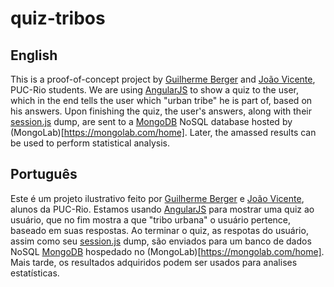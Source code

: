 quiz-tribos
===========

English
-------

This is a proof-of-concept project by [Guilherme Berger](https://github.com/gberger42) and [João Vicente](https://github.com/KoJoVe), PUC-Rio students. We are using [AngularJS](http://angularjs.org/) to show a quiz to the user, which in the end tells the user which "urban tribe" he is part of, based on his answers. Upon finishing the quiz, the user's answers, along with their [session.js](https://github.com/codejoust/session.js) dump, are sent to a [MongoDB](http://www.mongodb.org/) NoSQL database hosted by (MongoLab)[https://mongolab.com/home]. Later, the amassed results can be used to perform statistical analysis.

Português
----------
Este é um projeto ilustrativo feito por [Guilherme Berger](https://github.com/gberger42) e [João Vicente](https://github.com/KoJoVe), alunos da PUC-Rio. Estamos usando [AngularJS](http://angularjs.org/) para mostrar uma quiz ao usuário, que no fim mostra a que "tribo urbana" o usuário pertence, baseado em suas respostas. Ao terminar o quiz, as respotas do usuário, assim como seu [session.js](https://github.com/codejoust/session.js) dump, são enviados para um banco de dados NoSQL [MongoDB](http://www.mongodb.org/) hospedado no (MongoLab)[https://mongolab.com/home]. Mais tarde, os resultados adquiridos podem ser usados para analises estatísticas.
